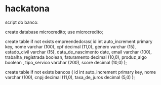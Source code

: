 # hackatona



script do banco:

create database microcredito; use microcredito;

create table if not exists empreendedoras( id int auto_increment primary key, nome varchar (100), cpf decimal (11,0), genero varchar (15), estado_civil varchar (15), data_de_nascimento date, email varchar (100), trabalha_registrada boolean, faturamento decimal (10,0), produz_algo boolean , tipo_servico varchar (200), score decimal (10,0) );

create table if not exists bancos ( id int auto_increment primary key, nome varchar (100), cnpj decimal (11,0), taxa_de_juros decimal (5,0) );
